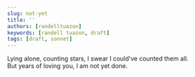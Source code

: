 ```yaml
---
slug: not-yet
title: ''
authors: [randelltuazon]
keywords: [randell tuazon, draft]
tags: [draft, sonnet]
---
```


Lying alone, counting stars, I swear I could've counted them all. <br/>
But years of loving you, I am not yet done. <br/>
